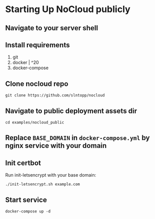 # Starting Up NoCloud publicly

## Navigate to your server shell

## Install requirements

1. git
2. docker | ^20
3. docker-compose

## Clone nocloud repo

`git clone https://github.com/slntopp/nocloud`

## Navigate to public deployment assets dir

`cd examples/nocloud_public`

## Replace `BASE_DOMAIN` in `docker-compose.yml` by nginx service with your domain

## Init certbot

Run init-letsencrypt with your base domain:

```shell
./init-letsencrypt.sh example.com
```

## Start service

```shell
docker-compose up -d
```
